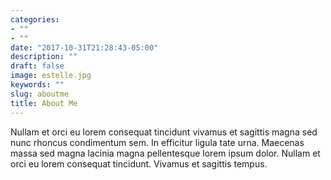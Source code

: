 ```yaml
---
categories:
- ""
- ""
date: "2017-10-31T21:28:43-05:00"
description: ""
draft: false
image: estelle.jpg
keywords: ""
slug: aboutme
title: About Me
---
```


Nullam et orci eu lorem consequat tincidunt vivamus et sagittis magna sed nunc rhoncus condimentum sem. In efficitur ligula tate urna. Maecenas massa sed magna lacinia magna pellentesque lorem ipsum dolor. Nullam et orci eu lorem consequat tincidunt. Vivamus et sagittis tempus.